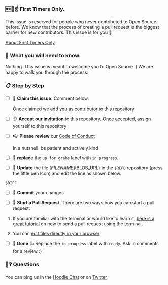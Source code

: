 
### 🆕🐥☝ First Timers Only.

This issue is reserved for people who never contributed to Open Source before. We know that the process of creating a pull request is the biggest barrier for new contributors. This issue is for you 💝 

[About First Timers Only](http://www.firsttimersonly.com/).

### 🤔 What you will need to know.

Nothing. This issue is meant to welcome you to Open Source :) We are happy to walk you through the process.

### 📋 Step by Step

- [ ] 🙋 **Claim this issue**: Comment below.

  Once claimed we add you as contributor to this repository.

- [ ] 👌 **Accept our invitation** to this repository. Once accepted, assign yourself to this repository

- [ ] 👓 **Please review** our [Code of Conduct](http://hood.ie/code-of-conduct/)

  In a nutshell: be patient and actively kind

- [ ] 🔄 **replace** the `up for grabs` label with `in progress`.

- [ ] 📝 **Update** the file [$FILENAME]($BLOB_URL) in the `$REPO` repository (press the little pen Icon) and edit the line as shown below.


```diff
$DIFF
```


- [ ] 💾 **Commit** your changes

- [ ] 🔀 **Start a Pull Request**. There are two ways how you can start a pull request:

1. If you are familiar with the terminal or would like to learn it, [here is a great tutorial](https://egghead.io/series/how-to-contribute-to-an-open-source-project-on-github) on how to send a pull request using the terminal.

2. You can [edit files directly in your browser](https://help.github.com/articles/editing-files-in-your-repository/)

- [ ] 🏁 **Done** :+1: Replace the `in progress` label with `ready`. Ask in comments for a review :)

### 🤔❓ Questions

You can ping us in the [Hoodie Chat](http://hood.ie/chat/) or on [Twitter](https://twitter.com/hoodiehq/)
